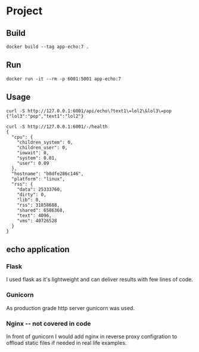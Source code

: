 # Project

## Build
```
docker build --tag app-echo:7 .
```

## Run
```
docker run -it --rm -p 6001:5001 app-echo:7
```

## Usage
```
curl -S http://127.0.0.1:6001/api/echo\?text1\=lol2\&lol3\=pop
{"lol3":"pop","text1":"lol2"}

curl -S http://127.0.0.1:6001/-/health
{
  "cpu": {
    "children_system": 0,
    "children_user": 0,
    "iowait": 0,
    "system": 0.01,
    "user": 0.09
  },
  "hostname": "b0dfe286c146",
  "platform": "linux",
  "rss": {
    "data": 25333760,
    "dirty": 0,
    "lib": 0,
    "rss": 31858688,
    "shared": 6586368,
    "text": 4096,
    "vms": 40726528
  }
}
```

## echo application
### Flask
I used flask as it's lightweight and can deliver results with few lines of code. 
### Gunicorn
As production grade http server gunicorn was used. 
### Nginx -- not covered in code 
In front of gunicorn I would add nginx in reverse proxy configration to offload static files if needed in real life examples.

